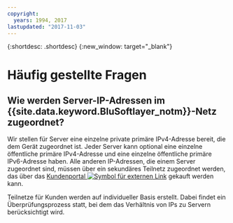 ```yaml
---
copyright:
  years: 1994, 2017
lastupdated: "2017-11-03"
---
```

{:shortdesc: .shortdesc}
{:new_window: target="_blank"}

# Häufig gestellte Fragen

## Wie werden Server-IP-Adressen im {{site.data.keyword.BluSoftlayer_notm}}-Netz zugeordnet?

Wir stellen für Server eine einzelne private primäre IPv4-Adresse bereit, die dem Gerät zugeordnet ist. Jeder Server kann optional eine einzelne öffentliche primäre IPv4-Adresse und eine einzelne öffentliche primäre IPv6-Adresse haben. Alle anderen IP-Adressen, die einem Server zugeordnet sind, müssen über ein sekundäres Teilnetz zugeordnet werden, das über das [Kundenportal ![Symbol für externen Link](../../icons/launch-glyph.svg "Symbol für externen Link")](https://control.softlayer.com/) gekauft werden kann.

Teilnetze für Kunden werden auf individueller Basis erstellt. Dabei findet ein Überprüfungsprozess statt, bei dem das Verhältnis von IPs zu Servern berücksichtigt wird.
